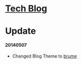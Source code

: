 [Tech Blog](http://jingxuanWang.github.io)
===========

Update
================

#### 20140507

* Changed Blog Theme to [brume](https://github.com/aigarsdz/brume)
